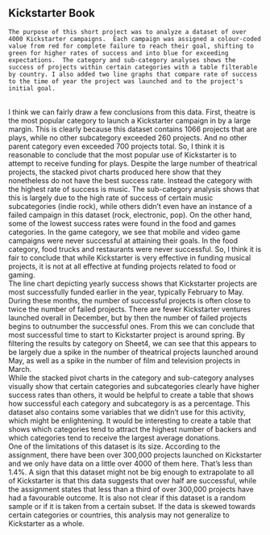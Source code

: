<h2> Kickstarter Book </h2>

	The purpose of this short project was to analyze a dataset of over 4000 Kickstarter campaigns.  Each campaign was assigned a colour-coded value from red for complete failure to reach their goal, shifting to green for higher rates of success and into blue for exceeding expectations.  The category and sub-category analyses shows the success of projects within certain categories with a table filterable by country. I also added two line graphs that compare rate of success to the time of year the project was launched and to the project's initial goal.
<br>
	I think we can fairly draw a few conclusions from this data.  First, theatre is the most popular category to launch a Kickstarter campaign in by a large margin.  This is clearly because this dataset contains 1066 projects that are plays, while no other subcategory exceeded 260 projects.  And no other parent category even exceeded 700 projects total.  So, I think it is reasonable to conclude that the most popular use of Kickstarter is to attempt to receive funding for plays.  Despite the large number of theatrical projects, the stacked pivot charts produced here show that they nonetheless do not have the best success rate.  Instead the category with the highest rate of success is music.  The sub-category analysis shows that this is largely due to the high rate of success of certain music subcategories (indie rock), while others didn’t even have an instance of a failed campaign in this dataset (rock, electronic, pop).  On the other hand, some of the lowest success rates were found in the food and games categories.  In the game category, we see that mobile and video game campaigns were never successful at attaining their goals.  In the food category, food trucks and restaurants were never successful.   So, I think it is fair to conclude that while Kickstarter is very effective in funding musical projects, it is not at all effective at funding projects related to food or gaming. 
<br>
	The line chart depicting yearly success shows that Kickstarter projects are most successfully funded earlier in the year, typically February to May.  During these months, the number of successful projects is often close to twice the number of failed projects.  There are fewer Kickstarter ventures launched overall in December, but by then the number of failed projects begins to outnumber the successful ones.  From this we can conclude that most successful time to start to Kickstarter project is around spring.  By filtering the results by category on Sheet4, we can see that this appears to be largely due a spike in the number of theatrical projects launched around May, as well as a spike in the number of film and television projects in March. 
<br>
	While the stacked pivot charts in the category and sub-category analyses visually show that certain categories and subcategories clearly have higher success rates than others, it would be helpful to create a table that shows how successful each category and subcategory is as a percentage.  This dataset also contains some variables that we didn’t use for this activity, which might be enlightening.  It would be interesting to create a table that shows which categories tend to attract the highest number of backers and which categories tend to receive the largest average donations.  
<br>
	One of the limitations of this dataset is its size.  According to the assignment, there have been over 300,000 projects launched on Kickstarter and we only have data on a little over 4000 of them here.  That’s less than 1.4%.  A sign that this dataset might not be big enough to extrapolate to all of Kickstarter is that this data suggests that over half are successful, while the assignment states that less than a third of over 300,000 projects have had a favourable outcome.  It is also not clear if this dataset is a random sample or if it is taken from a certain subset.  If the data is skewed towards certain categories or countries, this analysis may not generalize to Kickstarter as a whole.  
